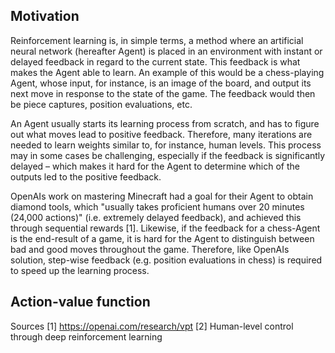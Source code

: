 Motivation
----------

Reinforcement learning is, in simple terms, a method where an artificial neural network (hereafter
Agent) is placed in an environment with instant or delayed feedback in regard to the current state.
This feedback is what makes the Agent able to learn. An example of this would be a chess-playing
Agent, whose input, for instance, is an image of the board, and output its next move in response to
the state of the game. The feedback would then be piece captures, position evaluations, etc.

An Agent usually starts its learning process from scratch, and has to figure out what moves lead to
positive feedback. Therefore, many iterations are needed to learn weights similar to, for instance,
human levels. This process may in some cases be challenging, especially if the feedback is
significantly delayed – which makes it hard for the Agent to determine which of the outputs led to
the positive feedback.

OpenAIs work on mastering Minecraft had a goal for their Agent to obtain diamond tools, which
"usually takes proficient humans over 20 minutes (24,000 actions)" (i.e. extremely delayed
feedback), and achieved this through sequential rewards [1]. Likewise, if the feedback for a
chess-Agent is the end-result of a game, it is hard for the Agent to distinguish between bad and
good moves throughout the game. Therefore, like OpenAIs solution, step-wise feedback (e.g. position
evaluations in chess) is required to speed up the learning process.

Action-value function
---------------------




Sources
[1] https://openai.com/research/vpt
[2] Human-level control through deep reinforcement learning